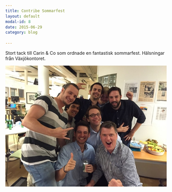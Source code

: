 ```yaml
---
title: Contribe Sommarfest
layout: default
modal-id: 8
date: 2015-06-29
category: blog

---
```


Stort tack till Carin & Co som ordnade en fantastisk sommarfest. Hälsningar från Växjökontoret.

<img src="img/blog/fest.jpg" alt="sommarfest gruppbild" class="img-responsive img-centered" />